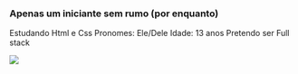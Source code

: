 ### Apenas um iniciante sem rumo (por enquanto)

Estudando Html e Css 
Pronomes: Ele/Dele 
Idade: 13 anos 
Pretendo ser Full stack

<div>
  <a href="https://www.instagram.com/cring0lao/" target="_blank">
    <img src="https://upload.wikimedia.org/wikipedia/commons/thumb/a/a5/Instagram_icon.png/600px-Instagram_icon.png" style=<"width: 100px; height: 100px;">
  <a/>
</div>

